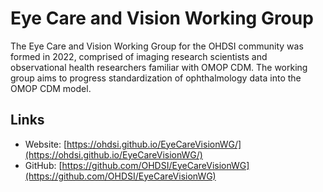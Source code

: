 # Eye Care and Vision Working Group

The Eye Care and Vision Working Group for the OHDSI community was formed in 2022, comprised of imaging research scientists and observational health researchers familiar with OMOP CDM. The working group aims to progress standardization of ophthalmology data into the OMOP CDM model.

## Links

* Website: [https://ohdsi.github.io/EyeCareVisionWG/](https://ohdsi.github.io/EyeCareVisionWG/)
* GitHub: [https://github.com/OHDSI/EyeCareVisionWG](https://github.com/OHDSI/EyeCareVisionWG) 